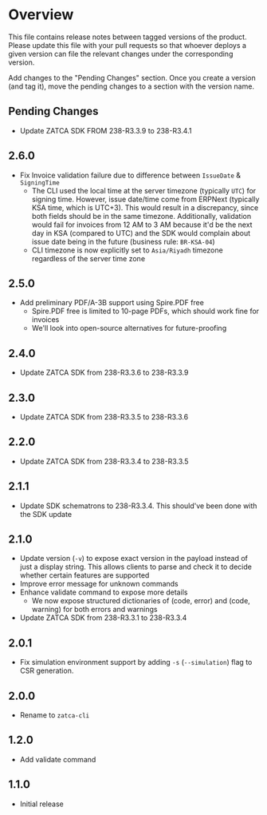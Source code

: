 # Overview

This file contains release notes between tagged versions of the product. Please update this file with your pull
requests so that whoever deploys a given version can file the relevant changes under the corresponding version.

Add changes to the "Pending Changes" section. Once you create a version (and tag it), move the pending changes
to a section with the version name.

## Pending Changes

* Update ZATCA SDK FROM 238-R3.3.9 to 238-R3.4.1

## 2.6.0

* Fix Invoice validation failure due to difference between `IssueDate` & `SigningTime`
  * The CLI used the local time at the server timezone (typically `UTC`) for signing time. However, issue date/time
    come from ERPNext (typically KSA time, which is UTC+3). This would result in a discrepancy, since both fields should be
    in the same timezone. Additionally, validation would fail for invoices from 12 AM to 3 AM because it'd be the next
    day in KSA (compared to UTC) and the SDK would complain about issue date being in the future (business rule: `BR-KSA-04`)
  * CLI timezone is now explicitly set to `Asia/Riyadh` timezone regardless of the server time zone

## 2.5.0

* Add preliminary PDF/A-3B support using Spire.PDF free
  * Spire.PDF free is limited to 10-page PDFs, which should work fine for invoices
  * We'll look into open-source alternatives for future-proofing

## 2.4.0

* Update ZATCA SDK from 238-R3.3.6 to 238-R3.3.9

## 2.3.0

* Update ZATCA SDK from 238-R3.3.5 to 238-R3.3.6

## 2.2.0

* Update ZATCA SDK from 238-R3.3.4 to 238-R3.3.5

## 2.1.1

* Update SDK schematrons to 238-R3.3.4. This should've been done with the SDK update

## 2.1.0

* Update version (`-v`) to expose exact version in the payload instead of just a display string. This allows clients to
  parse and check it to decide whether certain features are supported
* Improve error message for unknown commands
* Enhance validate command to expose more details
  * We now expose structured dictionaries of (code, error) and (code, warning) for both errors and warnings
* Update ZATCA SDK from 238-R3.3.1 to 238-R3.3.4 

## 2.0.1

* Fix simulation environment support by adding `-s` (`--simulation`) flag to CSR generation.

## 2.0.0

* Rename to `zatca-cli`

## 1.2.0

* Add validate command

## 1.1.0

* Initial release
